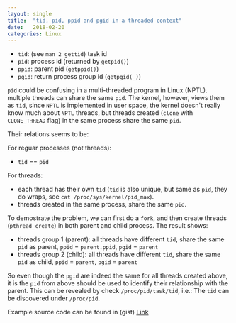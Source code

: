 ```yaml
---
layout: single
title:  "tid, pid, ppid and pgid in a threaded context"
date:   2018-02-20
categories: Linux
---
```


- `tid`: (see `man 2 gettid`) task id
- `pid`: process id (returned by `getpid()`)
- `ppid`: parent pid (`getppid()`)
- `pgid`: return process group id (`getpgid(_)`)

`pid` could be confusing in a multi-threaded program in Linux (NPTL). multiple threads can share the same `pid`.
The kernel, however, views them as `tid`, since `NPTL` is implemented in user space, the kernel doesn't really know
much about `NPTL` threads, but threads created (`clone` with `CLONE_THREAD` flag) in the same process share the same
`pid`.

Their relations seems to be:

For reguar processes (not threads):

  - `tid` == `pid`

For threads:

  - each thread has their own `tid` (`tid` is also unique, but same as `pid`, they do wraps, see `cat /proc/sys/kernel/pid_max`).
  - threads created in the same process, share the same `pid`.

To demostrate the problem, we can first do a `fork`, and then create threads (`pthread_create`) in both parent and child process.
The result shows:

  - threads group 1 (parent): all threads have different `tid`, share the same `pid` as parent, `ppid` = `parent.ppid`, `pgid` = `parent`
  - threads group 2 (child):  all threads have different `tid`, share the same `pid` as child, `ppid` = `parent`, `pgid` = `parent`

So even though the `pgid` are indeed the same for all threads created above, it is the `pid` from above should be used to identify their
relationship with the parent. This can be revealed by check `/proc/pid/task/tid`, i.e.: The `tid` can be discovered under `/proc/pid`.

Example source code can be found in (gist) [Link](https://gist.github.com/wangbj/b54af0a574f3b043194dce249c874ef6)
